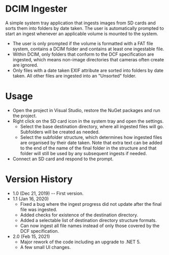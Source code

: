 # DCIM Ingester
A simple system tray application that ingests images from SD cards and sorts them into folders by date taken. The user is automatically prompted to start an ingest whenever an applicable volume is mounted to the system.

- The user is only prompted if the volume is formatted with a FAT file system, contains a DCIM folder and contains at least one ingestable file.
- Within DCIM, only folders that conform to the DCF specification are ingested, which means non-image directories that cameras often create are ignored.
- Only files with a date taken EXIF attribute are sorted into folders by date taken. All other files are ingested into an "Unsorted" folder.

# Usage
- Open the project in Visual Studio, restore the NuGet packages and run the project.
- Right click on the SD card icon in the system tray and open the settings.
	- Select the base destination directory, where all ingested files will go. Subfolders will be created as needed.
	- Select the subfolder structure, which determines how ingested files are organised by their date taken. Note that extra text can be added to the end of the name of the final folder in the structure and that folder will still be used by any subsequent ingests if needed.
- Connect an SD card and respond to the prompt.

# Version History
- 1.0 (Dec 21, 2019) -- First version.
- 1.1 (Jan 16, 2020)
	- Fixed a bug where the ingest progress did not update after the final file was ingested.
	- Added checks for existence of the destination directory.
	- Added a selectable list of destination directory structure formats.
	- Can now ingest all file names instead of only those covered by the DCF specification.
- 2.0 (Feb 15, 2021)
	- Major rework of the code including an upgrade to .NET 5.
	- A few small UI changes.
